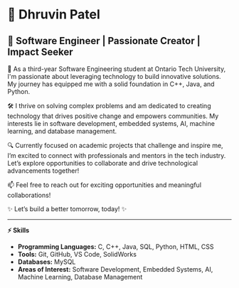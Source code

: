 # 👋 **Dhruvin Patel**

## 🚀 Software Engineer | Passionate Creator | Impact Seeker

🌟 As a third-year Software Engineering student at Ontario Tech University, I'm passionate about leveraging technology to build innovative solutions. My journey has equipped me with a solid foundation in C++, Java, and Python.

🛠️ I thrive on solving complex problems and am dedicated to creating technology that drives positive change and empowers communities. My interests lie in software development, embedded systems, AI, machine learning, and database management.

🔍 Currently focused on academic projects that challenge and inspire me, I’m excited to connect with professionals and mentors in the tech industry. Let’s explore opportunities to collaborate and drive technological advancements together!

📫 Feel free to reach out for exciting opportunities and meaningful collaborations!

✨ Let’s build a better tomorrow, today! ✨

---

**⚡ Skills**
- **Programming Languages:** C, C++, Java, SQL, Python, HTML, CSS  
- **Tools:** Git, GitHub, VS Code, SolidWorks  
- **Databases:** MySQL  
- **Areas of Interest:** Software Development, Embedded Systems, AI, Machine Learning, Database Management
